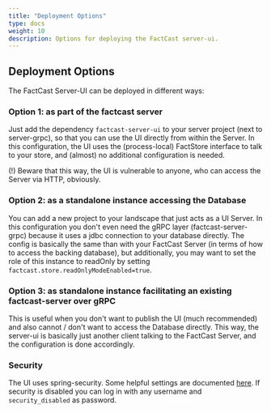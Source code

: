 ```yaml
---
title: "Deployment Options"
type: docs
weight: 10
description: Options for deploying the FactCast server-ui.
---
```


## Deployment Options

The FactCast Server-UI can be deployed in different ways:

### Option 1: as part of the factcast server

Just add the dependency `factcast-server-ui` to your server project (next to server-grpc), so that you can use the UI
directly from within the Server. In
this configuration, the UI uses the (process-local) FactStore interface to talk to your store, and (almost) no
additional configuration is needed.

(!) Beware that this way, the UI is vulnerable to anyone, who can access the Server via HTTP, obviously.

### Option 2: as a standalone instance accessing the Database

You can add a new project to your landscape that just acts as a UI Server. In this configuration you don't even need
the gRPC layer (factcast-server-grpc) because it uses a jdbc connection to your database directly. The config is
basically the
same than with your FactCast Server (in terms of how to access the backing database), but additionally, you may want
to set the role of this instance to readOnly by setting `factcast.store.readOnlyModeEnabled=true`.

### Option 3: as standalone instance facilitating an existing factcast-server over gRPC

This is useful when you don't want to publish the UI (much recommended) and also cannot / don't want to access the
Database directly. This
way, the server-ui is basically just another client talking to the FactCast Server, and the configuration is done
accordingly.

### Security

The UI uses spring-security. Some helpful settings are documented [here](../security).
If security is disabled you can log in with any username and `security_disabled` as password.
